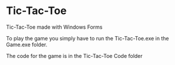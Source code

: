 # Tic-Tac-Toe
Tic-Tac-Toe made with Windows Forms

To play the game you simply have to run the Tic-Tac-Toe.exe in the Game.exe folder.

The code for the game is in the Tic-Tac-Toe Code folder
